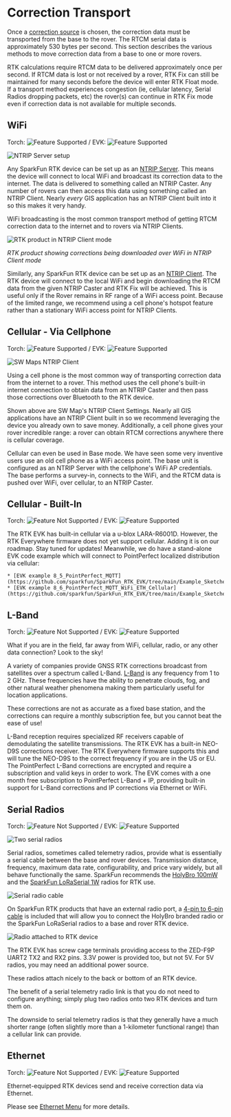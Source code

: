 # Correction Transport

Once a [correction source](correction_sources.md) is chosen, the correction data must be transported from the base to the rover. The RTCM serial data is approximately 530 bytes per second. This section describes the various methods to move correction data from a base to one or more rovers.

RTK calculations require RTCM data to be delivered approximately once per second. If RTCM data is lost or not received by a rover, RTK Fix can still be maintained for many seconds before the device will enter RTK Float mode. If a transport method experiences congestion (ie, cellular latency, Serial Radios dropping packets, etc) the rover(s) can continue in RTK Fix mode even if correction data is not available for multiple seconds.

## WiFi

Torch: ![Feature Supported](img/Icons/GreenDot.png) / EVK: ![Feature Supported](img/Icons/GreenDot.png)

![NTRIP Server setup](<img/WiFi Config/RTK_Surveyor_-_WiFi_Config_-_Base_Config2.jpg>)

Any SparkFun RTK device can be set up as an [NTRIP Server](menu_base.md#ntrip-server). This means the device will connect to local WiFi and broadcast its correction data to the internet. The data is delivered to something called an NTRIP Caster. Any number of rovers can then access this data using something called an NTRIP Client. Nearly *every* GIS application has an NTRIP Client built into it so this makes it very handy.

WiFi broadcasting is the most common transport method of getting RTCM correction data to the internet and to rovers via NTRIP Clients.

![RTK product in NTRIP Client mode](img/Displays/SparkFun_RTK_Rover_NTRIP_Client_Connection.png)

*RTK product showing corrections being downloaded over WiFi in NTRIP Client mode*

Similarly, any SparkFun RTK device can be set up as an [NTRIP Client](menu_gnss.md#ntrip-client). The RTK device will connect to the local WiFi and begin downloading the RTCM data from the given NTRIP Caster and RTK Fix will be achieved. This is useful only if the Rover remains in RF range of a WiFi access point. Because of the limited range, we recommend using a cell phone's hotspot feature rather than a stationary WiFi access point for NTRIP Clients.

## Cellular - Via Cellphone

Torch: ![Feature Supported](img/Icons/GreenDot.png) / EVK: ![Feature Supported](img/Icons/GreenDot.png)

![SW Maps NTRIP Client](img/SWMaps/SW_Maps_-_NTRIP_Client.jpg)

Using a cell phone is the most common way of transporting correction data from the internet to a rover. This method uses the cell phone's built-in internet connection to obtain data from an NTRIP Caster and then pass those corrections over Bluetooth to the RTK device.

Shown above are SW Map's NTRIP Client Settings. Nearly all GIS applications have an NTRIP Client built in so we recommend leveraging the device you already own to save money. Additionally, a cell phone gives your rover incredible range: a rover can obtain RTCM corrections anywhere there is cellular coverage.

Cellular can even be used in Base mode. We have seen some very inventive users use an old cell phone as a WiFi access point. The base unit is configured as an NTRIP Server with the cellphone's WiFi AP credentials. The base performs a survey-in, connects to the WiFi, and the RTCM data is pushed over WiFi, over cellular, to an NTRIP Caster.

## Cellular - Built-In

Torch: ![Feature Not Supported](img/Icons/RedDot.png) / EVK: ![Feature Supported](img/Icons/RedDot.png)

The RTK EVK has built-in cellular via a u-blox LARA-R6001D. However, the RTK Everywhere firmware does not yet support cellular. Adding it is on our roadmap. Stay tuned for updates! Meanwhile, we do have a stand-alone EVK code example which will connect to PointPerfect localized distribution via cellular:

    * [EVK example 8_5_PointPerfect_MQTT](https://github.com/sparkfun/SparkFun_RTK_EVK/tree/main/Example_Sketches/8_5_PointPerfect_MQTT)
    * [EVK example 8_6_PointPerfect_MQTT_WiFi_ETH_Cellular](https://github.com/sparkfun/SparkFun_RTK_EVK/tree/main/Example_Sketches/8_6_PointPerfect_MQTT_WiFi_ETH_Cellular)

## L-Band

Torch: ![Feature Not Supported](img/Icons/RedDot.png) / EVK: ![Feature Supported](img/Icons/GreenDot.png)

What if you are in the field, far away from WiFi, cellular, radio, or any other data connection? Look to the sky! 

A variety of companies provide GNSS RTK corrections broadcast from satellites over a spectrum called L-Band. [L-Band](https://en.wikipedia.org/wiki/L_band) is any frequency from 1 to 2 GHz. These frequencies have the ability to penetrate clouds, fog, and other natural weather phenomena making them particularly useful for location applications.

These corrections are not as accurate as a fixed base station, and the corrections can require a monthly subscription fee, but you cannot beat the ease of use!

L-Band reception requires specialized RF receivers capable of demodulating the satellite transmissions. The RTK EVK has a built-in NEO-D9S corrections receiver. The RTK Everywhere firmware supports this and will tune the NEO-D9S to the correct frequency if you are in the US or EU. The PointPerfect L-Band corrections are encrypted and require a subscription and valid keys in order to work. The EVK comes with a one month free subscription to PointPerfect L-Band + IP, providing built-in support for L-Band corrections and IP corrections via Ethernet or WiFi.

## Serial Radios

Torch: ![Feature Not Supported](img/Icons/RedDot.png) / EVK: ![Feature Supported](img/Icons/GreenDot.png)

![Two serial radios](img/Corrections/19032-SiK_Telemetry_Radio_V3_-_915MHz__100mW-01.jpg)

Serial radios, sometimes called telemetry radios, provide what is essentially a serial cable between the base and rover devices. Transmission distance, frequency, maximum data rate, configurability, and price vary widely, but all behave functionally the same. SparkFun recommends the [HolyBro 100mW](https://www.sparkfun.com/products/19032) and the [SparkFun LoRaSerial 1W](https://www.sparkfun.com/products/19311) radios for RTK use.

![Serial radio cable](img/Corrections/17239-GHR-04V-S_to_GHR-06V-S_Cable_-_150mm-01.jpg)

On SparkFun RTK products that have an external radio port, a [4-pin to 6-pin cable](https://www.sparkfun.com/products/17239) is included that will allow you to connect the HolyBro branded radio or the SparkFun LoRaSerial radios to a base and rover RTK device.

![Radio attached to RTK device](img/Corrections/SparkFun_RTK_Surveyor_-_Radio.jpg)

The RTK EVK has screw cage terminals providing access to the ZED-F9P UART2 TX2 and RX2 pins. 3.3V power is provided too, but not 5V. For 5V radios, you may need an additional power source.

These radios attach nicely to the back or bottom of an RTK device.

The benefit of a serial telemetry radio link is that you do not need to configure anything; simply plug two radios onto two RTK devices and turn them on. 

The downside to serial telemetry radios is that they generally have a much shorter range (often slightly more than a 1-kilometer functional range) than a cellular link can provide.

## Ethernet

Torch: ![Feature Not Supported](img/Icons/RedDot.png) / EVK: ![Feature Supported](img/Icons/GreenDot.png)

Ethernet-equipped RTK devices send and receive correction data via Ethernet.

Please see [Ethernet Menu](menu_ethernet.md) for more details.